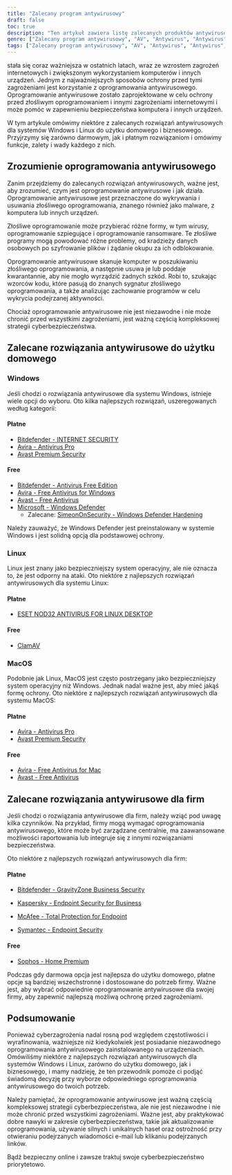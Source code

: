 ```yaml
---
title: "Zalecany program antywirusowy"
draft: false
toc: true
description: "Ten artykuł zawiera listę zalecanych produktów antywirusowych do użytku domowego i biznesowego, według rankingu SimeonOnSecurity. Rankingi oparte są na profesjonalnej opinii i testach na złośliwych próbkach i obejmują jedynie możliwości antywirusowe, wykrywanie, wrażenia użytkownika i wydajność. Użytkownicy systemu Windows mogą wybierać zarówno spośród płatnych, jak i bezpłatnych opcji, podczas gdy użytkownicy systemów Linux i MacOS mają ograniczone opcje, przy czym płatne opcje są dostępne tylko dla systemu Linux. Należy pamiętać, że AV nie jest wymagany w systemach Linux lub MacOS, a korzystanie z VPN lub menedżera haseł dostarczanego z pakietem AV nie jest zalecane. Artykuł zawiera również rekomendacje dla dostawców VPN. Zalecenia dotyczące zastosowań biznesowych są obecnie opracowywane."
genre: ["Zalecany program antywirusowy", "AV", "Antywirus", "Antywirus", "Użytkowanie domowe", "Użytek biznesowy", "Windows", "Linux", "macOS", "Cyberbezpieczeństwo"]
tags: ["Zalecany program antywirusowy", "AV", "Antywirus", "Antywirus", "Produkty antywirusowe polecane przez SimeonOnSecurity", "VirusTotal", "Możliwości AV", "wykrywanie", "doświadczenie użytkownika", "wydajność", "Windows", "Linux", "macOS", "VPN", "menedżer haseł", "VPNS", "Użytkowanie domowe", "Płatne", "Darmowy", "Bitdefender - BEZPIECZEŃSTWO INTERNETOWE", "Avira - Antivirus Pro", "Avast Premium Security", "Bitdefender - Antivirus Free Edition", "Avira - darmowy program antywirusowy dla systemu Windows", "Avast - darmowy program antywirusowy", "Microsoft - Windows Defender", "Windows Defender Hardening", "ESET NOD32", "ClamAV", "Avira - darmowy program antywirusowy dla komputerów Mac", "Sophos", "Użytek biznesowy", "Cyberbezpieczeństwo"]
---
```

 stała się coraz ważniejsza w ostatnich latach, wraz ze wzrostem zagrożeń internetowych i zwiększonym wykorzystaniem komputerów i innych urządzeń. Jednym z najważniejszych sposobów ochrony przed tymi zagrożeniami jest korzystanie z oprogramowania antywirusowego. Oprogramowanie antywirusowe zostało zaprojektowane w celu ochrony przed złośliwym oprogramowaniem i innymi zagrożeniami internetowymi i może pomóc w zapewnieniu bezpieczeństwa komputera i innych urządzeń.

W tym artykule omówimy niektóre z zalecanych rozwiązań antywirusowych dla systemów Windows i Linux do użytku domowego i biznesowego. Przyjrzymy się zarówno darmowym, jak i płatnym rozwiązaniom i omówimy funkcje, zalety i wady każdego z nich.

## Zrozumienie oprogramowania antywirusowego

Zanim przejdziemy do zalecanych rozwiązań antywirusowych, ważne jest, aby zrozumieć, czym jest oprogramowanie antywirusowe i jak działa. Oprogramowanie antywirusowe jest przeznaczone do wykrywania i usuwania złośliwego oprogramowania, znanego również jako malware, z komputera lub innych urządzeń.

Złośliwe oprogramowanie może przybierać różne formy, w tym wirusy, oprogramowanie szpiegujące i oprogramowanie ransomware. Te złośliwe programy mogą powodować różne problemy, od kradzieży danych osobowych po szyfrowanie plików i żądanie okupu za ich odblokowanie.

Oprogramowanie antywirusowe skanuje komputer w poszukiwaniu złośliwego oprogramowania, a następnie usuwa je lub poddaje kwarantannie, aby nie mogło wyrządzić żadnych szkód. Robi to, szukając wzorców kodu, które pasują do znanych sygnatur złośliwego oprogramowania, a także analizując zachowanie programów w celu wykrycia podejrzanej aktywności.

Chociaż oprogramowanie antywirusowe nie jest niezawodne i nie może chronić przed wszystkimi zagrożeniami, jest ważną częścią kompleksowej strategii cyberbezpieczeństwa.

## Zalecane rozwiązania antywirusowe do użytku domowego

### Windows

Jeśli chodzi o rozwiązania antywirusowe dla systemu Windows, istnieje wiele opcji do wyboru. Oto kilka najlepszych rozwiązań, uszeregowanych według kategorii:

#### Płatne

- [Bitdefender - INTERNET SECURITY](bitdefender.f9tmep.net/VmN5Ka)
- [Avira - Antivirus Pro](https://www.avira.com/en/antivirus-pro)
- [Avast Premium Security](https://amzn.to/2MA7jR2)

#### Free

- [Bitdefender - Antivirus Free Edition](bitdefender.f9tmep.net/1r7NMa)
- [Avira - Free Antivirus for Windows](https://www.avira.com/en/free-antivirus-windows)
- [Avast - Free Antivirus](https://www.avast.com/en-us/index)
- [Microsoft - Windows Defender](https://www.microsoft.com/en-us/windows/comprehensive-security)
  - Zalecane: [SimeonOnSecurity - Windows Defender Hardening](https://github.com/simeononsecurity/Windows-Defender-Hardening)


Należy zauważyć, że Windows Defender jest preinstalowany w systemie Windows i jest solidną opcją dla podstawowej ochrony.

### Linux

Linux jest znany jako bezpieczniejszy system operacyjny, ale nie oznacza to, że jest odporny na ataki. Oto niektóre z najlepszych rozwiązań antywirusowych dla systemu Linux:

#### Płatne

- [ESET NOD32 ANTIVIRUS FOR LINUX DESKTOP](https://www.eset.com/int/home/antivirus-linux)

#### Free

- [ClamAV](https://www.clamav.net/)

### MacOS

Podobnie jak Linux, MacOS jest często postrzegany jako bezpieczniejszy system operacyjny niż Windows. Jednak nadal ważne jest, aby mieć jakąś formę ochrony. Oto niektóre z najlepszych rozwiązań antywirusowych dla systemu MacOS:

#### Płatne

- [Avira - Antivirus Pro](https://www.avira.com/en/antivirus-pro)
- [Avast Premium Security](https://amzn.to/2MA7jR2)

#### Free

- [Avira - Free Antivirus for Mac](https://www.avira.com/en/free-antivirus-mac)
- [Avast - Free Antivirus](https://www.avast.com/en-us/index)

## Zalecane rozwiązania antywirusowe dla firm

Jeśli chodzi o rozwiązania antywirusowe dla firm, należy wziąć pod uwagę kilka czynników. Na przykład, firmy mogą wymagać oprogramowania antywirusowego, które może być zarządzane centralnie, ma zaawansowane możliwości raportowania lub integruje się z innymi rozwiązaniami bezpieczeństwa.

Oto niektóre z najlepszych rozwiązań antywirusowych dla firm:

#### Płatne

- [Bitdefender - GravityZone Business Security](bitdefender.f9tmep.net/ZQNAzQ)

- [Kaspersky - Endpoint Security for Business](https://www.kaspersky.com/small-to-medium-business-security/endpoint-security)

- [McAfee - Total Protection for Endpoint](https://www.mcafee.com/enterprise/en-us/products/total-protection-for-endpoint.html)

- [Symantec - Endpoint Security](https://www.symantec.com/products/endpoint-security)

#### Free

- [Sophos - Home Premium](https://home.sophos.com/)

Podczas gdy darmowa opcja jest najlepsza do użytku domowego, płatne opcje są bardziej wszechstronne i dostosowane do potrzeb firmy. Ważne jest, aby wybrać odpowiednie oprogramowanie antywirusowe dla swojej firmy, aby zapewnić najlepszą możliwą ochronę przed zagrożeniami.

## Podsumowanie

Ponieważ cyberzagrożenia nadal rosną pod względem częstotliwości i wyrafinowania, ważniejsze niż kiedykolwiek jest posiadanie niezawodnego oprogramowania antywirusowego zainstalowanego na urządzeniach. Omówiliśmy niektóre z najlepszych rozwiązań antywirusowych dla systemów Windows i Linux, zarówno do użytku domowego, jak i biznesowego, i mamy nadzieję, że ten przewodnik pomoże ci podjąć świadomą decyzję przy wyborze odpowiedniego oprogramowania antywirusowego do twoich potrzeb.

Należy pamiętać, że oprogramowanie antywirusowe jest ważną częścią kompleksowej strategii cyberbezpieczeństwa, ale nie jest niezawodne i nie może chronić przed wszystkimi zagrożeniami. Ważne jest, aby praktykować dobre nawyki w zakresie cyberbezpieczeństwa, takie jak aktualizowanie oprogramowania, używanie silnych i unikalnych haseł oraz ostrożność przy otwieraniu podejrzanych wiadomości e-mail lub klikaniu podejrzanych linków.

Bądź bezpieczny online i zawsze traktuj swoje cyberbezpieczeństwo priorytetowo.

